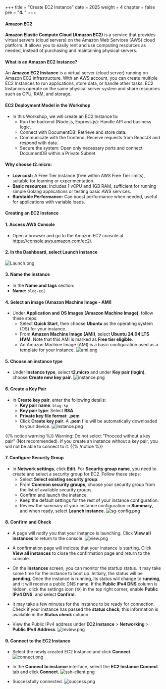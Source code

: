 +++
title = "Create EC2 Instance"
date = 2025
weight = 4
chapter = false
pre = "<b>4. </b>"
+++

#### Amazon EC2

**Amazon Elastic Compute Cloud (Amazon EC2)** is a service that provides virtual servers (cloud servers) on the Amazon Web Services (AWS) cloud platform. It allows you to easily rent and use computing resources as needed, instead of purchasing and maintaining physical servers.

#### What is an Amazon EC2 Instance?
An **Amazon EC2 Instance** is a virtual server (cloud server) running on Amazon EC2 infrastructure. With an AWS account, you can create multiple EC2 Instances to run applications, store data, or handle other tasks. EC2 Instances operate on the same physical server system and share resources such as CPU, RAM, and storage.

#### EC2 Deployment Model in the Workshop
- In this Workshop, we will create an EC2 Instance to:
  - Run the backend (Node.js, Express.js): Handle API and business logic.
  - Connect with DocumentDB: Retrieve and store data.
  - Communicate with the frontend: Receive requests from ReactJS and respond with data.
  - Secure the system: Open only necessary ports and connect DocumentDB within a Private Subnet.

#### Why choose **t2.micro**:
- **Low cost:** A Free Tier instance (free within AWS Free Tier limits), suitable for learning or experimentation.
- **Basic resources:** Includes 1 vCPU and 1GB RAM, sufficient for running simple Golang applications or testing basic AWS services.
- **Burstable Performance:** Can boost performance when needed, useful for applications with variable loads.

#### Creating an EC2 Instance

#### 1. Access AWS Console

- Open a browser and go to the Amazon EC2 console at https://console.aws.amazon.com/ec2/.

#### 2. In the **Dashboard**, select **Launch instance**
![Launch.png](/images/4-create-ec2-instance/4.1.png)

#### 3. Name the instance

- In the **Name and tags** section:
- **Name:** `blog-ec2`

#### 4. Select an image (Amazon Machine Image - AMI)

- Under **Application and OS Images (Amazon Machine Image)**, follow these steps:
  - Select **Quick Start**, then choose **Ubuntu** as the operating system (OS) for your instance.
  - From **Amazon Machine Image (AMI)**, select **Ubuntu 24.04 LTS HVM**. Note that this AMI is marked as **Free tier eligible**.
  - An Amazon Machine Image (AMI) is a basic configuration used as a template for your instance.
![ami.png](/images/4-create-ec2-instance/4.2.png)

#### 5. Choose an instance type

- Under **Instance type**, select **t2.micro** and under **Key pair (login)**, choose **Create new key pair**.
![instance.png](/images/4-create-ec2-instance/4.3.png)

#### 6. Create a Key Pair

- In **Create key pair**, enter the following details:
  - **Key pair name**: `blog-kp`
  - **Key pair type**: Select **RSA**
  - **Private key file format**: **.pem**
  - Click **Create key pair**. A **.pem** file will be automatically downloaded to your device.
![instance.png](/images/4-create-ec2-instance/4.4.png)

{{% notice warning %}}
Warning: Do not select "Proceed without a key pair" (Not recommended). If you create an instance without a key pair, you will not be able to connect to it.
{{% /notice %}}

#### 7. Configure Security Group
- In **Network settings**, click **Edit**. For **Security group name**, you need to create and select a security group for EC2. Follow these steps:
  - Select **Select existing security group**.
  - From **Common security groups**, choose your security group from the list of available security groups.
  - Confirm and launch the instance.
  - Keep the default settings for the rest of your instance configuration.
  - Review the summary of your instance configuration in **Summary**, and when ready, select **Launch instance**.
![sg-config.png](/images/4-create-ec2-instance/4.5.png)

#### 8. Confirm and Check

- A page will notify you that your instance is launching. Click **View all instances** to return to the console.
![view.png](/images/4-create-ec2-instance/4.6.png)

- A confirmation page will indicate that your instance is starting. Click **View all instances** to close the confirmation page and return to the console.
- On the **Instances** screen, you can monitor the startup status. It may take some time for the instance to boot up. Initially, the status will be **pending**. Once the instance is running, its status will change to **running**, and it will receive a public DNS name. If the **Public IPv4 DNS** column is hidden, click the settings icon (⚙) in the top right corner, enable **Public IPv4 DNS**, and select **Confirm**.
- It may take a few minutes for the instance to be ready for connection. Check if your instance has passed the **status check**; this information is available in the **Status check** column.
- View the Public IPv4 address under **EC2 Instance** > **Networking** > **Public IPv4 Address**.
![review.png](/images/4-create-ec2-instance/4.7.review.png)

#### 9. Connect to the EC2 Instance
- Select the newly created EC2 Instance and click **Connect**.
![connect.png](/images/4-create-ec2-instance/4.8.png)

- In the **Connect to instance** interface, select the **EC2 Instance Connect** tab and click **Connect**.
![ssh-client.png](/images/4-create-ec2-instance/connect-ec2.png)

- Successfully connected.
![success.png](/images/4-create-ec2-instance/connect-successfully.png)
